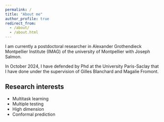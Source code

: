 ```yaml
---
permalink: /
title: "About me"
author_profile: true
redirect_from: 
  - /about/
  - /about.html
---
```


I am currently a postdoctoral researcher in Alexander Grothendieck Montpellier Institute (IMAG) of the university of Montpellier with Joseph Salmon.

In October 2024, I have defended by Phd at the University Paris-Saclay that I have done under the supervision of Gilles Blanchard and Magalie Fromont.

## Research interests

- Multitask learning
- Multiple testing
- High dimension
- Conformal prediction


